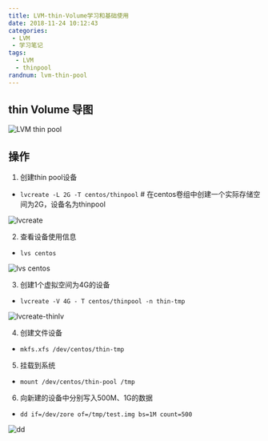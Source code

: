 ```yaml
---
title: LVM-thin-Volume学习和基础使用
date: 2018-11-24 10:12:43
categories: 
 - LVM
 - 学习笔记
tags:
  - LVM
  - thinpool
randnum: lvm-thin-pool
---
```



## thin Volume 导图

![LVM thin pool](https://s1.ax1x.com/2018/11/24/FF3SpR.png)

<!--more-->

## 操作

1. 创建thin pool设备
  - `lvcreate -L 2G -T centos/thinpool`
  \# 在centos卷组中创建一个实际存储空间为2G，设备名为thinpool
  
  ![lvcreate](https://s1.ax1x.com/2018/11/24/FF1opn.png)
  
2. 查看设备使用信息
  - `lvs centos`
  
  ![lvs centos](https://s1.ax1x.com/2018/11/24/FF1Tlq.png)
  
3. 创建1个虚拟空间为4G的设备
  - `lvcreate -V 4G - T centos/thinpool -n thin-tmp`
  
  ![lvcreate-thinlv](https://s1.ax1x.com/2018/11/24/FF1HXV.png)
  
4. 创建文件设备
  - `mkfs.xfs /dev/centos/thin-tmp`
  
5. 挂载到系统
  - `mount /dev/centos/thin-pool /tmp`
  
6. 向新建的设备中分别写入500M、1G的数据
  - `dd if=/dev/zore of=/tmp/test.img bs=1M count=500`
  
  ![dd](https://s1.ax1x.com/2018/11/24/FF1qmT.png)
